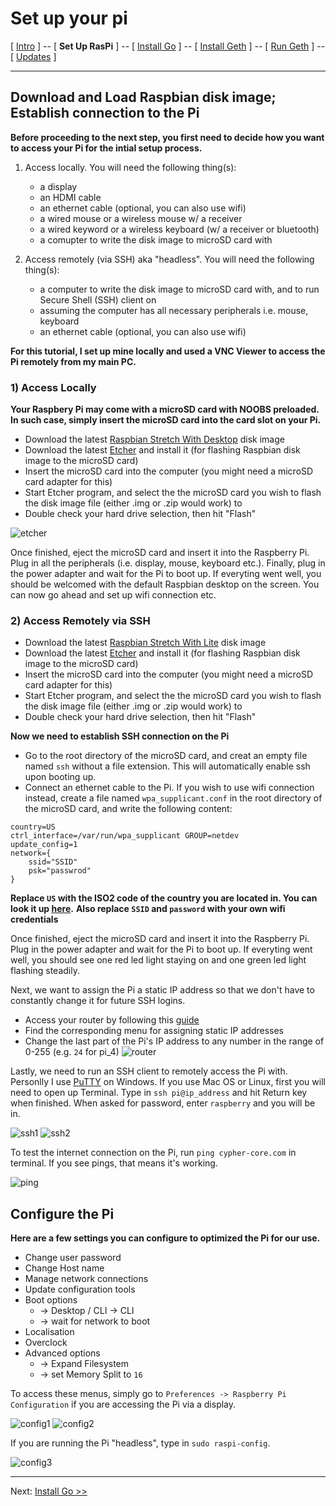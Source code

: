 # Set up your pi
[ [Intro](README.md) ] -- [ **Set Up RasPi** ] -- [ [Install Go](go_install.md) ] -- [ [Install Geth](geth_install.md) ] -- [ [Run Geth](geth_run.md) ] -- [ [Updates](raspi_updates.md) ]

-----
## Download and Load Raspbian disk image; Establish connection to the Pi
**Before proceeding to the next step, you first need to decide how you want to access your Pi for the intial setup process.**
1) Access locally. You will need the following thing(s):
    - a display
    - an HDMI cable
    - an ethernet cable (optional, you can also use wifi)
    - a wired mouse or a wireless mouse w/ a receiver
    - a wired keyword or a wireless keyboard (w/ a receiver or bluetooth)
    - a comupter to write the disk image to microSD card with

2) Access remotely (via SSH) aka "headless". You will need the following thing(s):
    - a computer to write the disk image to microSD card with, and to run Secure Shell (SSH) client on
    - assuming the computer has all necessary peripherals i.e. mouse, keyboard
    - an ethernet cable (optional, you can also use wifi)

**For this tutorial, I set up mine locally and used a VNC Viewer to access the Pi remotely from my main PC.**

### 1) Access Locally ###
**Your Raspbery Pi may come with a microSD card with NOOBS preloaded. In such case, simply insert the microSD card into the card slot on your Pi.**
* Download the latest [Raspbian Stretch With Desktop](https://www.raspberrypi.org/downloads/raspbian/) disk image
* Download the latest [Etcher](https://etcher.io/) and install it (for flashing Raspbian disk image to the microSD card)
* Insert the microSD card into the computer (you might need a microSD card adapter for this)
* Start Etcher program, and select the the microSD card you wish to flash the disk image file (either .img or .zip would work) to
* Double check your hard drive selection, then hit "Flash"

![etcher](pics/pi_setup/1.jpg)

Once finished, eject the microSD card and insert it into the Raspberry Pi. Plug in all the peripherals (i.e. display, mouse, keyboard etc.). Finally, plug in the power adapter and wait for the Pi to boot up. If everyting went well, you should be welcomed with the default Raspbian desktop on the screen. You can now go ahead and set up wifi connection etc.

### 2) Access Remotely via SSH ###
* Download the latest [Raspbian Stretch With Lite](https://www.raspberrypi.org/downloads/raspbian/) disk image
* Download the latest [Etcher](https://etcher.io/) and install it (for flashing Raspbian disk image to the microSD card)
* Insert the microSD card into the computer (you might need a microSD card adapter for this)
* Start Etcher program, and select the the microSD card you wish to flash the disk image file (either .img or .zip would work) to
* Double check your hard drive selection, then hit "Flash"

**Now we need to establish SSH connection on the Pi**
* Go to the root directory of the microSD card, and creat an empty file named `ssh` without a file extension. This will automatically enable ssh upon booting up.
* Connect an ethernet cable to the Pi. If you wish to use wifi connection instead, create a file named `wpa_supplicant.conf` in the root directory of the microSD card, and write the following content:
```
country=US
ctrl_interface=/var/run/wpa_supplicant GROUP=netdev
update_config=1
network={
    ssid="SSID"
    psk="passwrod"
}
```
**Replace `US` with the ISO2 code of the country you are located in. You can look it up [here](https://www.iso.org/obp/ui/#search).**
**Also replace `SSID` and `password` with your own wifi credentials**

Once finished, eject the microSD card and insert it into the Raspberry Pi. Plug in the power adapter and wait for the Pi to boot up. If everyting went well, you should see one red led light staying on and one green led light flashing steadily.

Next, we want to assign the Pi a static IP address so that we don't have to constantly change it for future SSH logins.
* Access your router by following this [guide](http://www.noip.com/support/knowledgebase/finding-your-default-gateway/)
* Find the corresponding menu for assigning static IP addresses
* Change the last part of the Pi's IP address to any number in the range of 0-255 (e.g. `24` for pi_4) 
![router](pics/pi_setup/2.png)

Lastly, we need to run an SSH client to remotely access the Pi with. Personlly I use [PuTTY](edgebase/finding-your-default-gateway/) on Windows. If you use Mac OS or Linux, first you will need to open up Terminal. Type in `ssh pi@ip_address` and hit Return key when finished. When asked for password, enter `raspberry` and you will be in.

![ssh1](pics/pi_setup/ssh1.jpg)
![ssh2](pics/pi_setup/ssh2.jpg)

To test the internet connection on the Pi, run `ping cypher-core.com` in terminal. If you see pings, that means it's working.

![ping](pics/pi_setup/ping.jpg)

## Configure the Pi
**Here are a few settings you can configure to optimized the Pi for our use.**
- Change user password
- Change Host name
- Manage network connections
- Update configuration tools
- Boot options 
    * -> Desktop / CLI -> CLI
    * -> wait for network to boot
- Localisation
- Overclock
- Advanced options 
    * -> Expand Filesystem
    * -> set Memory Split to `16`

To access these menus, simply go to `Preferences -> Raspberry Pi Configuration` if you are accessing the Pi via a display.

![config1](pics/pi_setup/config1.jpg) ![config2](pics/pi_setup/config2.jpg)

If you are running the Pi "headless", type in `sudo raspi-config`.

![config3](pics/pi_setup/config3.jpg)

---

Next: [Install Go >>](go_install.md)
